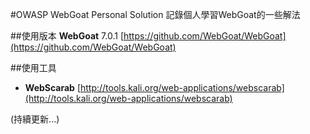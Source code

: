 #OWASP WebGoat Personal Solution
記錄個人學習WebGoat的一些解法


##使用版本
**WebGoat** 7.0.1
[https://github.com/WebGoat/WebGoat](https://github.com/WebGoat/WebGoat)


##使用工具
*   **WebScarab**
[http://tools.kali.org/web-applications/webscarab](http://tools.kali.org/web-applications/webscarab)


(持續更新...)